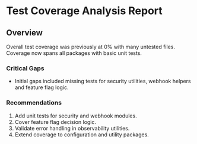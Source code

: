 # Test Coverage Analysis Report

## Overview
Overall test coverage was previously at 0% with many untested files. Coverage now spans all packages with basic unit tests.

### Critical Gaps
- Initial gaps included missing tests for security utilities, webhook helpers and feature flag logic.

### Recommendations
1. Add unit tests for security and webhook modules.
2. Cover feature flag decision logic.
3. Validate error handling in observability utilities.
4. Extend coverage to configuration and utility packages.
